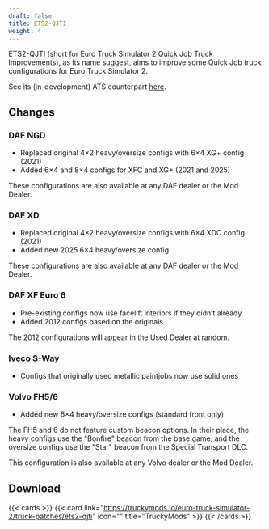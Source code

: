 ```yaml
---
draft: false
title: ETS2-QJTI
weight: 4
---
```


ETS2-QJTI (short for Euro Truck Simulator 2 Quick Job Truck Improvements), as its name suggest, aims to improve some Quick Job truck configurations for Euro Truck Simulator 2.

See its (in-development) ATS counterpart [here](../../ats-qjti).

## Changes

### DAF NGD

* Replaced original 4×2 heavy/oversize configs with 6×4 XG+ config (2021)
* Added 6×4 and 8×4 configs for XFC and XG+ (2021 and 2025)

These configurations are also available at any DAF dealer or the Mod Dealer.

### DAF XD

* Replaced original 4×2 heavy/oversize configs with 6×4 XDC config (2021)
* Added new 2025 6×4 heavy/oversize config

These configurations are also available at any DAF dealer or the Mod Dealer.

### DAF XF Euro 6

* Pre-existing configs now use facelift interiors if they didn’t already
* Added 2012 configs based on the originals

The 2012 configurations will appear in the Used Dealer at random.

### Iveco S-Way

* Configs that originally used metallic paintjobs now use solid ones

### Volvo FH5/6

* Added new 6×4 heavy/oversize configs (standard front only)

The FH5 and 6 do not feature custom beacon options. In their place, the heavy configs use the "Bonfire" beacon from the base game, and the oversize configs use the "Star" beacon from the Special Transport DLC.

This configuration is also available at any Volvo dealer or the Mod Dealer.

## Download

{{< cards >}}
 {{< card link="https://truckymods.io/euro-truck-simulator-2/truck-patches/ets2-qjti" icon="" title="TruckyMods" >}}
{{< /cards >}}